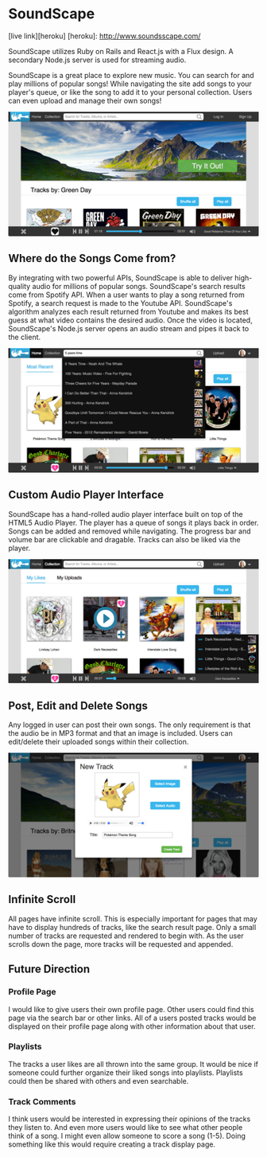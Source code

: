 # SoundScape

[live link][heroku]
[heroku]: http://www.soundsscape.com/

SoundScape utilizes Ruby on Rails and React.js with a Flux design. A secondary Node.js server is used for streaming audio.

SoundScape is a great place to explore new music. You can search for and play millions of popular songs! While navigating the site add songs to your player's queue, or like the song to add it to your personal collection. Users can even upload and manage their own songs!

![splash]

## Where do the Songs Come from?

By integrating with two powerful APIs, SoundScape is able to deliver high-quality audio for millions of popular songs. SoundScape's search results come from Spotify API. When a user wants to play a song returned from Spotify, a search request is made to the Youtube API. SoundScape's algorithm analyzes each result returned from Youtube and makes its best guess at what video contains the desired audio. Once the video is located, SoundScape's Node.js server opens an audio stream and pipes it back to the client.

![search]

## Custom Audio Player Interface

SoundScape has a hand-rolled audio player interface built on top of the HTML5 Audio Player. The player has a queue of songs it plays back in order. Songs can be added and removed while navigating. The progress bar and volume bar are clickable and dragable. Tracks can also be liked via the player.

![like_player]

## Post, Edit and Delete Songs

Any logged in user can post their own songs. The only requirement is that the audio be in MP3 format and that an image is included. Users can edit/delete their uploaded songs within their collection.

![new]

## Infinite Scroll

All pages have infinite scroll. This is especially important for pages that may have to display hundreds of tracks, like the search result page. Only a small number of tracks are requested and rendered to begin with. As the user scrolls down the page, more tracks will be requested and appended.

## Future Direction

### Profile Page

I would like to give users their own profile page. Other users could find this page via the search bar or other links. All of a users posted tracks would be displayed on their profile page along with other information about that user.

### Playlists

The tracks a user likes are all thrown into the same group. It would be nice if someone could further organize their liked songs into playlists. Playlists could then be shared with others and even searchable.

### Track Comments

I think users would be interested in expressing their opinions of the tracks they listen to. And even more users would like to see what other people think of a song. I might even allow someone to score a song (1-5). Doing something like this would require creating a track display page.

[splash]: ./docs/screenshots/splash.jpg
[like_player]: ./docs/screenshots/like_player.jpg
[new]: ./docs/screenshots/new.jpg
[search]: ./docs/screenshots/search.jpg
